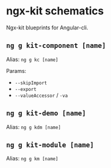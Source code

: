 # ngx-kit schematics

Ngx-kit blueprints for Angular-cli.

## `ng g kit-component [name]`

Alias: `ng g kc [name]`

Params: 
* `--skipImport` 
* `--export`
* `--valueAccessor` / `-va`


## `ng g kit-demo [name]`

Alias: `ng g kdm [name]`


## `ng g kit-module [name]`

Alias: `ng g km [name]`
